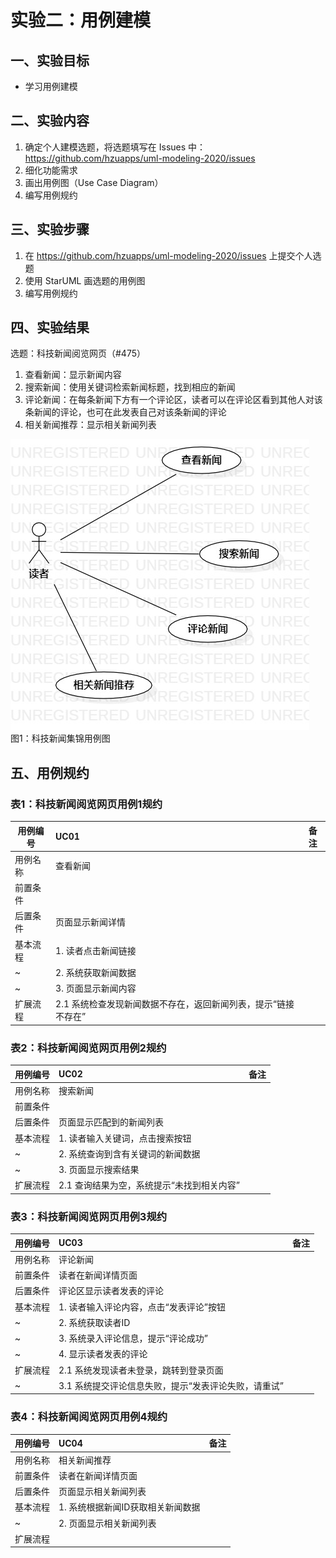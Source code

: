 # 实验二：用例建模

## 一、实验目标
- 学习用例建模
## 二、实验内容
1. 确定个人建模选题，将选题填写在 Issues 中：
https://github.com/hzuapps/uml-modeling-2020/issues
2. 细化功能需求
3. 画出用例图（Use Case Diagram）
4. 编写用例规约
## 三、实验步骤
1. 在 https://github.com/hzuapps/uml-modeling-2020/issues 上提交个人选题
2. 使用 StarUML 画选题的用例图
3. 编写用例规约
## 四、实验结果
选题：科技新闻阅览网页（#475）
1. 查看新闻：显示新闻内容
2. 搜索新闻：使用关键词检索新闻标题，找到相应的新闻
3. 评论新闻：在每条新闻下方有一个评论区，读者可以在评论区看到其他人对该条新闻的评论，也可在此发表自己对该条新闻的评论
4. 相关新闻推荐：显示相关新闻列表

![用例图](./Lab2_UseCaseDiagram1.jpg)  
图1：科技新闻集锦用例图

## 五、用例规约
### 表1：科技新闻阅览网页用例1规约  

用例编号  | UC01 | 备注  
-|:-|-  
用例名称  | 查看新闻 |   
前置条件  |  |    
后置条件  | 页面显示新闻详情 |    
基本流程  | 1. 读者点击新闻链接 |   
~| 2. 系统获取新闻数据 | 
~| 3. 页面显示新闻内容 |
扩展流程  | 2.1 系统检查发现新闻数据不存在，返回新闻列表，提示“链接不存在” |     

### 表2：科技新闻阅览网页用例2规约  

用例编号  | UC02 | 备注  
-|:-|-  
用例名称  | 搜索新闻 |   
前置条件  |  |    
后置条件  | 页面显示匹配到的新闻列表 |    
基本流程  | 1. 读者输入关键词，点击搜索按钮 |    
~| 2. 系统查询到含有关键词的新闻数据 |   
~| 3. 页面显示搜索结果 |
扩展流程  | 2.1 查询结果为空，系统提示“未找到相关内容” | 

### 表3：科技新闻阅览网页用例3规约  

用例编号  | UC03 | 备注  
-|:-|-  
用例名称  | 评论新闻 |   
前置条件  | 读者在新闻详情页面 |
后置条件  | 评论区显示读者发表的评论 |    
基本流程  | 1. 读者输入评论内容，点击“发表评论”按钮 |    
~| 2. 系统获取读者ID |
~| 3. 系统录入评论信息，提示“评论成功” |
~| 4. 显示读者发表的评论 |   
扩展流程  | 2.1 系统发现读者未登录，跳转到登录页面 |
~| 3.1 系统提交评论信息失败，提示“发表评论失败，请重试” | 

### 表4：科技新闻阅览网页用例4规约  

用例编号  | UC04 | 备注  
-|:-|-  
用例名称  | 相关新闻推荐 |   
前置条件  | 读者在新闻详情页面 |
后置条件  | 页面显示相关新闻列表 |    
基本流程  | 1. 系统根据新闻ID获取相关新闻数据 |    
~| 2. 页面显示相关新闻列表 |
扩展流程  |  |